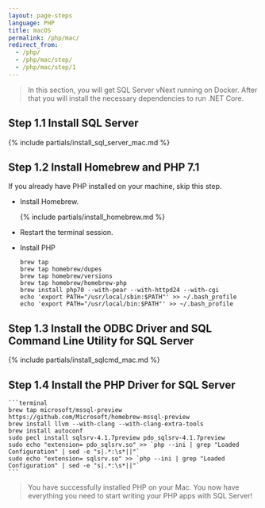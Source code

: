 ```yaml
---
layout: page-steps
language: PHP
title: macOS
permalink: /php/mac/
redirect_from:
  - /php/
  - /php/mac/step/
  - /php/mac/step/1
---
```


> In this section, you will get SQL Server vNext running on Docker. After that you will install the necessary dependencies to run .NET Core.

## Step 1.1 Install SQL Server
{% include partials/install_sql_server_mac.md %}

## Step 1.2 Install Homebrew and PHP 7.1

If you already have PHP installed on your machine, skip this step. 

- Install Homebrew.

    {% include partials/install_homebrew.md %}

- Restart the terminal session.

- Install PHP

    ```terminal
    brew tap 
    brew tap homebrew/dupes
    brew tap homebrew/versions
    brew tap homebrew/homebrew-php
    brew install php70 --with-pear --with-httpd24 --with-cgi
    echo 'export PATH="/usr/local/sbin:$PATH"' >> ~/.bash_profile
    echo 'export PATH="/usr/local/bin:$PATH"' >> ~/.bash_profile
    ```

## Step 1.3 Install the ODBC Driver and SQL Command Line Utility for SQL Server

{% include partials/install_sqlcmd_mac.md %}

## Step 1.4 Install the PHP Driver for SQL Server

    ```terminal
    brew tap microsoft/mssql-preview https://github.com/Microsoft/homebrew-mssql-preview
    brew install llvm --with-clang --with-clang-extra-tools
    brew install autoconf
    sudo pecl install sqlsrv-4.1.7preview pdo_sqlsrv-4.1.7preview
    sudo echo "extension= pdo_sqlsrv.so" >> `php --ini | grep "Loaded Configuration" | sed -e "s|.*:\s*||"`
    sudo echo "extension= sqlsrv.so" >> `php --ini | grep "Loaded Configuration" | sed -e "s|.*:\s*||"`
    ```
    
> You have successfully installed PHP on your Mac. You now have everything you need to start writing your PHP apps with SQL Server!
